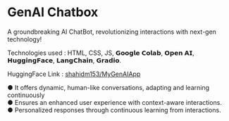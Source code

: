 # GenAI Chatbox

A groundbreaking AI ChatBot, revolutionizing interactions with next-gen technology!

Technologies used : HTML, CSS, JS, 𝗚𝗼𝗼𝗴𝗹𝗲 𝗖𝗼𝗹𝗮𝗯, 𝗢𝗽𝗲𝗻 𝗔𝗜, 𝗛𝘂𝗴𝗴𝗶𝗻𝗴𝗙𝗮𝗰𝗲, 𝗟𝗮𝗻𝗴𝗖𝗵𝗮𝗶𝗻, 𝗚𝗿𝗮𝗱𝗶𝗼.

HuggingFace Link : [shahidm153/MyGenAIApp](shahidm153/MyGenAIApp)

● It offers dynamic, human-like conversations, adapting and learning continuously                  
● Ensures an enhanced user experience with context-aware interactions.                               
● Personalized responses through continuous learning from interactions.
